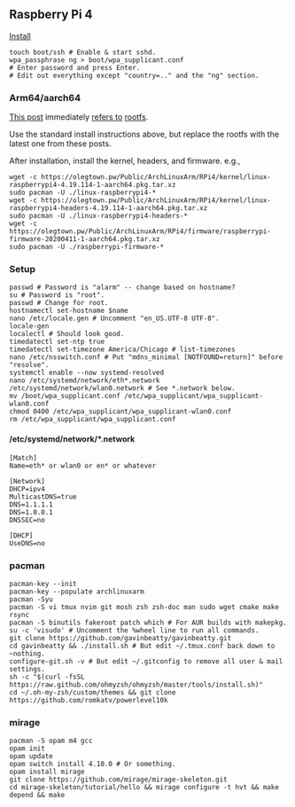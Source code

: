 ## Raspberry Pi 4

[Install](https://archlinuxarm.org/platforms/armv8/broadcom/raspberry-pi-4#installation)

    touch boot/ssh # Enable & start sshd.
    wpa_passphrase ng > boot/wpa_supplicant.conf
    # Enter password and press Enter.
    # Edit out everything except "country=.." and the "ng" section.

### Arm64/aarch64

[This post](https://archlinuxarm.org/forum/viewtopic.php?t=13948) immediately
[refers to](https://archlinuxarm.org/forum/viewtopic.php?f=8&t=13734&start=50)
[rootfs](https://olegtown.pw/Public/ArchLinuxArm/RPi4/rootfs/).

Use the standard install instructions above,
but replace the rootfs with the latest one from these posts.

After installation, install the kernel, headers, and firmware. e.g.,

    wget -c https://olegtown.pw/Public/ArchLinuxArm/RPi4/kernel/linux-raspberrypi4-4.19.114-1-aarch64.pkg.tar.xz
    sudo pacman -U ./linux-raspberrypi4-*
    wget -c https://olegtown.pw/Public/ArchLinuxArm/RPi4/kernel/linux-raspberrypi4-headers-4.19.114-1-aarch64.pkg.tar.xz
    sudo pacman -U ./linux-raspberrypi4-headers-*
    wget -c https://olegtown.pw/Public/ArchLinuxArm/RPi4/firmware/raspberrypi-firmware-20200411-1-aarch64.pkg.tar.xz
    sudo pacman -U ./raspberrypi-firmware-*

### Setup

    passwd # Password is "alarm" -- change based on hostname?
    su # Password is "root".
    passwd # Change for root.
    hostnamectl set-hostname $name
    nano /etc/locale.gen # Uncomment "en_US.UTF-8 UTF-8".
    locale-gen
    localectl # Should look good.
    timedatectl set-ntp true
    timedatectl set-timezone America/Chicago # list-timezones
    nano /etc/nsswitch.conf # Put "mdns_minimal [NOTFOUND=return]" before "resolve".
    systemctl enable --now systemd-resolved
    nano /etc/systemd/network/eth*.network /etc/systemd/network/wlan0.network # See *.network below.
    mv /boot/wpa_supplicant.conf /etc/wpa_supplicant/wpa_supplicant-wlan0.conf
    chmod 0400 /etc/wpa_supplicant/wpa_supplicant-wlan0.conf
    rm /etc/wpa_supplicant/wpa_supplicant.conf

#### /etc/systemd/network/\*.network

    [Match]
    Name=eth* or wlan0 or en* or whatever
    
    [Network]
    DHCP=ipv4
    MulticastDNS=true
    DNS=1.1.1.1
    DNS=1.0.0.1
    DNSSEC=no
    
    [DHCP]
    UseDNS=no

### pacman

    pacman-key --init
    pacman-key --populate archlinuxarm
    pacman -Syu
    pacman -S vi tmux nvim git mosh zsh zsh-doc man sudo wget cmake make rsync
    pacman -S binutils fakeroot patch which # For AUR builds with makepkg.
    su -c 'visudo' # Uncomment the %wheel line to run all commands.
    git clone https://github.com/gavinbeatty/gavinbeatty.git
    cd gavinbeatty && ./install.sh # But edit ~/.tmux.conf back down to ~nothing.
    configure-git.sh -v # But edit ~/.gitconfig to remove all user & mail settings.
    sh -c "$(curl -fsSL https://raw.github.com/ohmyzsh/ohmyzsh/master/tools/install.sh)"
    cd ~/.oh-my-zsh/custom/themes && git clone https://github.com/romkatv/powerlevel10k

### mirage

    pacman -S opam m4 gcc
    opam init
    opam update
    opam switch install 4.10.0 # Or something.
    opam install mirage
    git clone https://github.com/mirage/mirage-skeleton.git
    cd mirage-skeleton/tutorial/hello && mirage configure -t hvt && make depend && make

